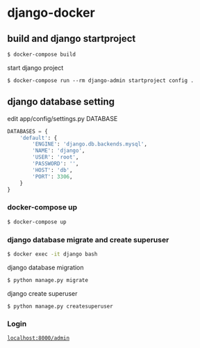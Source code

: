 # django-docker

## build and django startproject

```bash
$ docker-compose build
```

start django project

```
$ docker-compose run --rm django-admin startproject config .
```

## django database setting

edit app/config/settings.py DATABASE

```PYTHON
DATABASES = {
    'default': {
        'ENGINE': 'django.db.backends.mysql',
        'NAME': 'django',
        'USER': 'root',
        'PASSWORD': '',
        'HOST': 'db',
        'PORT': 3306,
    }
}
```

### docker-compose up

```bash
$ docker-compose up
```

### django database migrate and create superuser

```bash
$ docker exec -it django bash
```

django database migration

```bash
$ python manage.py migrate
```

django create superuser

```
$ python manage.py createsuperuser
```

### Login

[`localhost:8000/admin`](http://localhost:8000/admin/)